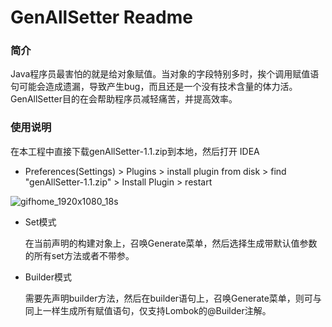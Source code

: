 # GenAllSetter Readme

### 简介

Java程序员最害怕的就是给对象赋值。当对象的字段特别多时，挨个调用赋值语句可能会造成遗漏，导致产生bug，而且还是一个没有技术含量的体力活。GenAllSetter目的在会帮助程序员减轻痛苦，并提高效率。

### 使用说明

在本工程中直接下载genAllSetter-1.1.zip到本地，然后打开 IDEA

- Preferences(Settings) > Plugins > install plugin from disk > find "genAllSetter-1.1.zip" > Install Plugin > restart

![gifhome_1920x1080_18s](/material/tech.gif)

- Set模式

  在当前声明的构建对象上，召唤Generate菜单，然后选择生成带默认值参数的所有set方法或者不带参。

- Builder模式

  需要先声明builder方法，然后在builder语句上，召唤Generate菜单，则可与同上一样生成所有赋值语句，仅支持Lombok的@Builder注解。


